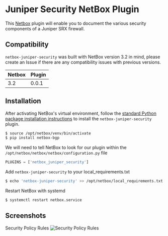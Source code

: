 # Juniper Security NetBox Plugin

This [Netbox](https://github.com/cdot65/netbox-juniper-security) plugin will enable you to document the various security components of a Juniper SRX firewall.

## Compatibility

`netbox-juniper-security` was built with NetBox version 3.2 in mind, please create an Issue if there are any compatibility issues with previous versions.

| Netbox | Plugin |
|---|---|
| 3.2 | 0.0.1 |

## Installation

After activating NetBox's virtual environment, follow the [standard Python package installation instructions](https://packaging.python.org/en/latest/tutorials/installing-packages/#installing-from-pypi) to install the `netbox-juniper-security` plugin.

```bash
$ source /opt/netbox/venv/bin/activate
$ pip install netbox-bgp
```

We will need to tell NetBox to look for our plugin within the `/opt/netbox/netbox/netbox/configuration.py` file

```python
PLUGINS = ['netbox_juniper_security']
```

Add `netbox-juniper-security` to your local_requirements.txt

```bash
$ echo 'netbox-juniper-security' >> /opt/netbox/local_requirements.txt
```

Restart NetBox with systemd

```bash
$ systemctl restart netbox.service
```

## Screenshots

Security Policy Rules
![Security Policy Rules](https://raw.githubusercontent.com/cdot65/netbox-juniper-security/main/site/content/assets/images/security_policy_rules.png)
